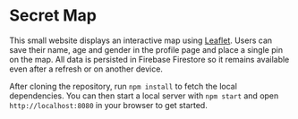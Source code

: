 
# Secret Map

This small website displays an interactive map using [Leaflet](https://leafletjs.com/).
Users can save their name, age and gender in the profile page and place a single pin on
the map. All data is persisted in Firebase Firestore so it remains available even
after a refresh or on another device.

After cloning the repository, run `npm install` to fetch the local dependencies.
You can then start a local server with `npm start` and open `http://localhost:8080` in your browser to get started.
